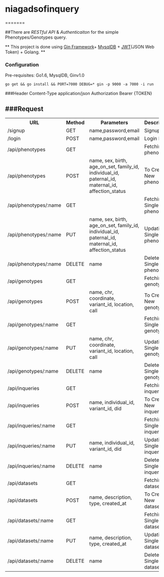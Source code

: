 # niagadsofinquery
=======

##There are  *RESTful API* & *Authenticaiton* for the simple Phenotypes/Genotypes query.

** This project is done using [Gin Framework](https://github.com/gin-gonic/gin)+ [MysqlDB](https://github.com/go-sql-driver/mysql) + [JWT](https://github.com/dgrijalva/jwt-go)(JSON Web Token) + Golang. **

### Configuration
Pre-requisites: Go1.6, MysqlDB, Ginv1.0<br>


```
go get && go install && PORT=7000 DEBUG=* gin -p 9000 -a 7000 -i run

```

###Header
Content-Type  application/json
Authorization Bearer {TOKEN}

###Request
--------
<table>
 <tr>
   <th>URL</th>
   <th>Method</th>
   <th>Parameters</th>
   <th>Description</th>
 </tr>
 <tr>
  <td>/signup</td>
  <td>GET</td>
  <td>name,password,email</td>
  <td>Signup Info</td>
 </tr>
 <tr>
 <td>/login</td>
  <td>POST</td>
  <td>name,password,email</td>
  <td>Login Info</td>
 </tr>
 <tr>
  <td>/api/phenotypes</td>
  <td>GET</td>
  <td></td>
  <td>Fetching All phenotypes</td>
 </tr>
 <tr>
  <td>/api/phenotypes</td>
  <td>POST</td>
  <td>name, sex, birth, age_on_set, family_id, individual_id, paternal_id, maternal_id, affection_status</td>
  <td>To Create a New phenotype</td>
 </tr>
 <tr>
 <tr>
  <td>/api/phenotypes/:name</td>
  <td>GET</td>
  <td></td>
  <td>Fetching A Single phenotypes</td>
 </tr>
 <tr>
  <td>/api/phenotypes/:name</td>
  <td>PUT</td>
  <td>name, sex, birth, age_on_set, family_id, individual_id, paternal_id, maternal_id, affection_status</td>
  <td>Updating a Single phenotype</td>
 </tr>
 <tr>
  <td>/api/phenotypes/:name</td>
  <td>DELETE</td>
  <td>name</td>
  <td>Delete a Single phenotype</td>
 </tr>
 <tr>
  <td>/api/genotypes</td>
  <td>GET</td>
  <td></td>
  <td>Fetching All genotypes</td>
 </tr>
 <tr>
  <td>/api/genotypes</td>
  <td>POST</td>
  <td>name, chr, coordinate, variant_id, location, call</td>
  <td>To Create a New genotype</td>
 </tr>
 <tr>
 <tr>
  <td>/api/genotypes/:name</td>
  <td>GET</td>
  <td></td>
  <td>Fetching A Single genotype</td>
 </tr>
 <tr>
  <td>/api/genotypes/:name</td>
  <td>PUT</td>
  <td>name, chr, coordinate, variant_id, location, call</td>
  <td>Updating a Single genotype</td>
 </tr>
 <tr>
  <td>/api/genotypes/:name</td>
  <td>DELETE</td>
  <td>name</td>
  <td>Delete a Single genotype</td>
 </tr>
 <tr>
  <td>/api/inqueries</td>
  <td>GET</td>
  <td></td>
  <td>Fetching All inqueries</td>
 </tr>
 <tr>
  <td>/api/inqueries</td>
  <td>POST</td>
  <td>name, individual_id, variant_id, did</td>
  <td>To Create a New inquery</td>
 </tr>
 <tr>
 <tr>
  <td>/api/inqueries/:name</td>
  <td>GET</td>
  <td></td>
  <td>Fetching A Single inquery</td>
 </tr>
 <tr>
  <td>/api/inqueries/:name</td>
  <td>PUT</td>
  <td>name, individual_id, variant_id, did</td>
  <td>Updating a Single inquery</td>
 </tr>
 <tr>
  <td>/api/inqueries/:name</td>
  <td>DELETE</td>
  <td>name</td>
  <td>Delete a Single inquery</td>
 </tr>


 <tr>
  <td>/api/datasets</td>
  <td>GET</td>
  <td></td>
  <td>Fetching All datasets</td>
 </tr>
 <tr>
  <td>/api/datasets</td>
  <td>POST</td>
  <td>name, description, type, created_at</td>
  <td>To Create a New dataset</td>
 </tr>
 <tr>
 <tr>
  <td>/api/datasets/:name</td>
  <td>GET</td>
  <td></td>
  <td>Fetching A Single dataset</td>
 </tr>
 <tr>
  <td>/api/datasets/:name</td>
  <td>PUT</td>
  <td>name, description, type, created_at</td>
  <td>Updating a Single dataset</td>
 </tr>
 <tr>
  <td>/api/datasets/:name</td>
  <td>DELETE</td>
  <td>name</td>
  <td>Delete a Single datasets</td>
 </tr>
